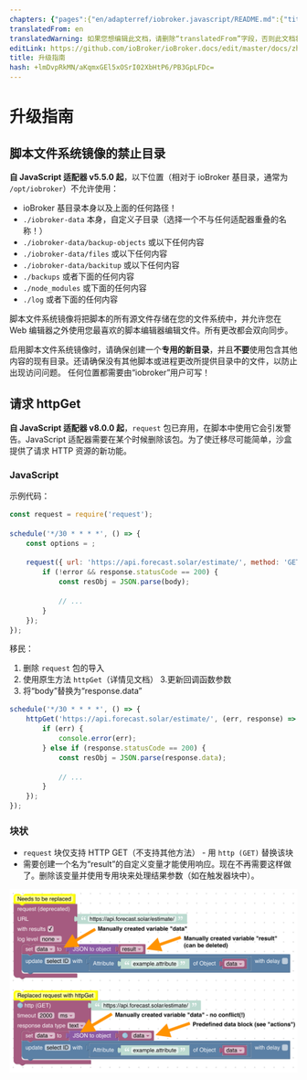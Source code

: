 ```yaml
---
chapters: {"pages":{"en/adapterref/iobroker.javascript/README.md":{"title":{"en":"ioBroker.javascript"},"content":"en/adapterref/iobroker.javascript/README.md"},"en/adapterref/iobroker.javascript/blockly.md":{"title":{"en":"Contents"},"content":"en/adapterref/iobroker.javascript/blockly.md"},"en/adapterref/iobroker.javascript/javascript.md":{"title":{"en":"no title"},"content":"en/adapterref/iobroker.javascript/javascript.md"},"en/adapterref/iobroker.javascript/upgrade-guide.md":{"title":{"en":"Upgrade guide"},"content":"en/adapterref/iobroker.javascript/upgrade-guide.md"}}}
translatedFrom: en
translatedWarning: 如果您想编辑此文档，请删除“translatedFrom”字段，否则此文档将再次自动翻译
editLink: https://github.com/ioBroker/ioBroker.docs/edit/master/docs/zh-cn/adapterref/iobroker.javascript/upgrade-guide.md
title: 升级指南
hash: +lmDvpRkMN/aKqmxGEl5xOSrI02XbHtP6/PB3GpLFDc=
---
```

# 升级指南
## 脚本文件系统镜像的禁止目录
**自 JavaScript 适配器 v5.5.0 起**，以下位置（相对于 ioBroker 基目录，通常为 `/opt/iobroker`）不允许使用：

* ioBroker 基目录本身以及上面的任何路径！
* `./iobroker-data` 本身，自定义子目录（选择一个不与任何适配器重叠的名称！）
* `./iobroker-data/backup-objects` 或以下任何内容
* `./iobroker-data/files` 或以下任何内容
* `./iobroker-data/backitup` 或以下任何内容
* `./backups` 或者下面的任何内容
* `./node_modules` 或下面的任何内容
* `./log` 或者下面的任何内容

脚本文件系统镜像将把脚本的所有源文件存储在您的文件系统中，并允许您在 Web 编辑器之外使用您最喜欢的脚本编辑器编辑文件。所有更改都会双向同步。

启用脚本文件系统镜像时，请确保创建一个**专用的新目录**，并且**不要**使用包含其他内容的现有目录。还请确保没有其他脚本或进程更改所提供目录中的文件，以防止出现访问问题。
任何位置都需要由“iobroker”用户可写！

## 请求 httpGet
**自 JavaScript 适配器 v8.0.0 起**，`request` 包已弃用，在脚本中使用它会引发警告。JavaScript 适配器需要在某个时候删除该包。为了使迁移尽可能简单，沙盒提供了请求 HTTP 资源的新功能。

### JavaScript
示例代码：

```js
const request = require('request');

schedule('*/30 * * * *', () => {
    const options = ;

    request({ url: 'https://api.forecast.solar/estimate/', method: 'GET' }, (error, response, body) => {
        if (!error && response.statusCode == 200) {
            const resObj = JSON.parse(body);

            // ...
        }
    });
});
```

移民：

1. 删除 `request` 包的导入
2. 使用原生方法 `httpGet`（详情见文档）
3.更新回调函数参数
4. 将“body”替换为“response.data”

```js
schedule('*/30 * * * *', () => {
    httpGet('https://api.forecast.solar/estimate/', (err, response) => {
        if (err) {
            console.error(err);
        } else if (response.statusCode == 200) {
            const resObj = JSON.parse(response.data);

            // ...
        }
    });
});
```

### 块状
- `request` 块仅支持 HTTP GET（不支持其他方法） - 用 `http (GET)` 替换该块
- 需要创建一个名为“result”的自定义变量才能使用响应。现在不再需要这样做了。删除该变量并使用专用块来处理结果参数（如在触发器块中）。

![Blockly 请求 httpGet](../../../en/adapterref/iobroker.javascript/img/upgrade-guide/request-httpGet.png)